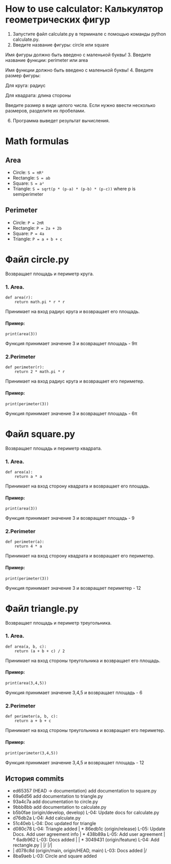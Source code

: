 
# How to use calculator: Калькулятор геометрических фигур

1. Запустите файл calculate.py в терминале с помощью команды python calculate.py.
2. Введите название фигуры: circle или square

Имя фигуры должно быть введено с маленькой буквы!
3. Введите название функции: perimeter или area

Имя функции должно быть введено с маленькой буквы!
4. Введите размер фигуры:

Для круга: радиус 

Для квадрата: длина стороны

Введите размер в виде целого числа.
Если нужно ввести несколько размеров, разделите их пробелами.

6. Программа выведет результат вычисления.

# Math formulas
## Area
- Circle: `S = πR²`
- Rectangle: `S = ab`
- Square: `S = a²`
- Triangle: `S = sqrt(p * (p-a) * (p-b) * (p-c))` where p is semiperimeter

## Perimeter
- Circle: `P = 2πR`
- Rectangle: `P = 2a + 2b`
- Square: `P = 4a`
- Triangle: `P = a + b + c`

# Файл circle.py 
Возвращает площадь и периметр круга.

### 1. Area.
```angular2html
def area(r):
    return math.pi * r * r
```
Принимает на вход радиус круга и возвращает его площадь.
#### Пример:
````
print(area(3))
````
Функция принимает значение 3 и возвращает площадь - 9π

### 2.Perimeter
```angular2html
def perimeter(r):
    return 2 * math.pi * r
```
Принимает на вход радиуc круга и возвращает его периметер.
#### Пример:
````
print(perimeter(3))
````
Функция принимает значение 3 и возвращает площадь - 6π

# Файл square.py
Возвращает площадь и периметр квадрата.

### 1. Area.
```angular2html
def area(a):
    return a * a
```
Принимает на вход сторону квадрата и возвращает его площадь.
#### Пример:
````
print(area(3))
````
Функция принимает значение 3 и возвращает площадь - 9

### 2.Perimeter
```angular2html
def perimeter(a):
    return 4 * a
```
Принимает на вход сторону квадрата и возвращает его периметер.
#### Пример:
````
print(perimeter(3))
````
Функция принимает значение 3 и возвращает периметер - 12

# Файл triangle.py
Возвращает площадь и периметр треугольника.

### 1. Area.
```angular2html
def area(a, b, c):
    return (a + b + c) / 2
```
Принимает на вход стороны треугольника и возвращает его площадь.
#### Пример:
````
print(area(3,4,5))
````
Функция принимает значение 3,4,5 и возвращает площадь - 6

### 2.Perimeter
```angular2html
def perimeter(a, b, c):
    return a + b + c
```
Принимает на вход стороны треугольника и возвращает его периметер.
#### Пример:
````
print(perimeter(3,4,5))
````
Функция принимает значение 3,4,5 и возвращает площадь - 12

## История commits
* ed65357 (HEAD -> documentation) add documentation to square.py
* 69a6d56 add documentation to triangle.py
* 93a4c7a add documentation to circle.py
* 9bbb8bb add documentation to calculate.py
* b5b0fae (origin/develop, develop) L-04: Update docs for calculate.py
* d76db2a L-04: Add calculate.py
* 51c40eb L-04: Doc updated for triangle
* d080c78 L-04: Triangle added
| * 86edb1c (origin/release) L-05: Update Docs. Add user agreement info
| * 438b89a L-05: Add user agreement
| * 6adb962 L-03: Docs added
| | * 3049431 (origin/feature) L-04: Add rectangle.py
| |/
|/|
* | d078c8d (origin/main, origin/HEAD, main) L-03: Docs added
|/
* 8ba9aeb L-03: Circle and square added




